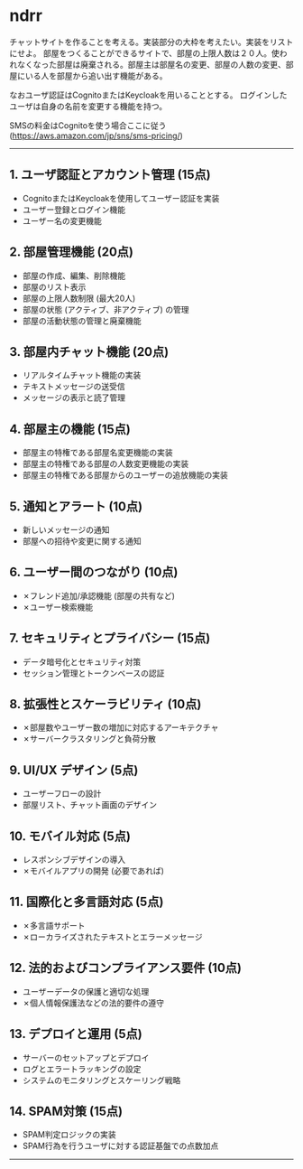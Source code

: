# ndrr

   
チャットサイトを作ることを考える。実装部分の大枠を考えたい。実装をリストにせよ。
部屋をつくることができるサイトで、部屋の上限人数は２０人。使われなくなった部屋は廃棄される。部屋主は部屋名の変更、部屋の人数の変更、部屋にいる人を部屋から追い出す機能がある。

なおユーザ認証はCognitoまたはKeycloakを用いることとする。
ログインしたユーザは自身の名前を変更する機能を持つ。

SMSの料金はCognitoを使う場合ここに従う(https://aws.amazon.com/jp/sns/sms-pricing/) 

---

## 1. ユーザ認証とアカウント管理 (15点)
- CognitoまたはKeycloakを使用してユーザー認証を実装
- ユーザー登録とログイン機能
- ユーザー名の変更機能

## 2. 部屋管理機能 (20点)
- 部屋の作成、編集、削除機能
- 部屋のリスト表示
- 部屋の上限人数制限 (最大20人)
- 部屋の状態 (アクティブ、非アクティブ) の管理
- 部屋の活動状態の管理と廃棄機能

## 3. 部屋内チャット機能 (20点)
- リアルタイムチャット機能の実装
- テキストメッセージの送受信
- メッセージの表示と読了管理

## 4. 部屋主の機能 (15点)
- 部屋主の特権である部屋名変更機能の実装
- 部屋主の特権である部屋の人数変更機能の実装
- 部屋主の特権である部屋からのユーザーの追放機能の実装

## 5. 通知とアラート (10点)
- 新しいメッセージの通知
- 部屋への招待や変更に関する通知

## 6. ユーザー間のつながり (10点)
- ✗フレンド追加/承認機能 (部屋の共有など)
- ✗ユーザー検索機能

## 7. セキュリティとプライバシー (15点)
- データ暗号化とセキュリティ対策
- セッション管理とトークンベースの認証

## 8. 拡張性とスケーラビリティ (10点)
- ✗部屋数やユーザー数の増加に対応するアーキテクチャ
- ✗サーバークラスタリングと負荷分散

## 9. UI/UX デザイン (5点)
- ユーザーフローの設計
- 部屋リスト、チャット画面のデザイン

## 10. モバイル対応 (5点)
- レスポンシブデザインの導入
- ✗モバイルアプリの開発 (必要であれば)

## 11. 国際化と多言語対応 (5点)
- ✗多言語サポート
- ✗ローカライズされたテキストとエラーメッセージ

## 12. 法的およびコンプライアンス要件 (10点)
- ユーザーデータの保護と適切な処理
- ✗個人情報保護法などの法的要件の遵守

## 13. デプロイと運用 (5点)
- サーバーのセットアップとデプロイ
- ログとエラートラッキングの設定
- システムのモニタリングとスケーリング戦略

## 14. SPAM対策 (15点)
- SPAM判定ロジックの実装
- SPAM行為を行うユーザに対する認証基盤での点数加点

---
